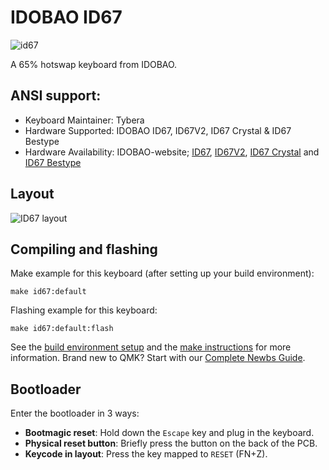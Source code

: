 # IDOBAO ID67

![id67](https://i.imgur.com/9roQ4Mih.jpeg)

A 65% hotswap keyboard from IDOBAO.

## ANSI support:

* Keyboard Maintainer: Tybera
* Hardware Supported: IDOBAO ID67, ID67V2, ID67 Crystal & ID67 Bestype
* Hardware Availability: IDOBAO-website; [ID67](https://www.idobao.net/products/idobao-id67-65-hot-swappable-mechanical-keyboard-kit-1), [ID67V2](https://idobao.net/collections/65-layout/products/idobao-id67v2-65-hot-swappable-mechanical-keyboard-kit), [ID67 Crystal](https://idobao.net/collections/65-layout/products/idobao-id67-crystal-keyboard-kit-gasket-mount-version) and [ID67 Bestype](https://idobao.net/collections/65-layout/products/idobao-id67-bestype-keyboard-kit-aluminum-with-brass-weight)

## Layout

![ID67 layout](https://i.imgur.com/Ge6Uxao.png)


## Compiling and flashing

Make example for this keyboard (after setting up your build environment):

    make id67:default

Flashing example for this keyboard:

    make id67:default:flash

See the [build environment setup](https://docs.qmk.fm/#/getting_started_build_tools) and the [make instructions](https://docs.qmk.fm/#/getting_started_make_guide) for more information. Brand new to QMK? Start with our [Complete Newbs Guide](https://docs.qmk.fm/#/newbs).

## Bootloader

Enter the bootloader in 3 ways:

* **Bootmagic reset**: Hold down the `Escape` key and plug in the keyboard.
* **Physical reset button**: Briefly press the button on the back of the PCB.
* **Keycode in layout**: Press the key mapped to `RESET` (FN+Z).
